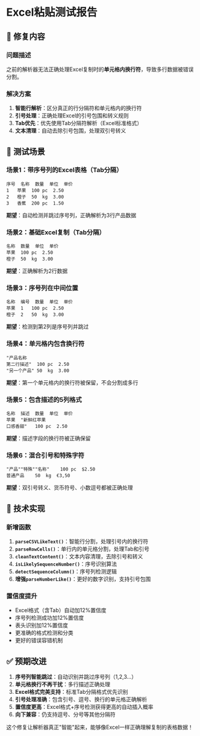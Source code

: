 # Excel粘贴测试报告

## 🔧 修复内容

### 问题描述
之前的解析器无法正确处理Excel复制时的**单元格内换行符**，导致多行数据被错误分割。

### 解决方案
1. **智能行解析**：区分真正的行分隔符和单元格内的换行符
2. **引号处理**：正确处理Excel的引号包围和转义规则  
3. **Tab优先**：优先使用Tab分隔符解析（Excel标准格式）
4. **文本清理**：自动去除引号包围，处理双引号转义

## 🧪 测试场景

### 场景1：带序号列的Excel表格（Tab分隔）
```
序号	名称	数量	单位	单价
1	苹果	100	pc	2.50
2	橙子	50	kg	3.00
3	香蕉	200	pc	1.50
```
**期望**：自动检测并跳过序号列，正确解析为3行产品数据

### 场景2：基础Excel复制（Tab分隔）
```
名称	数量	单位	单价
苹果	100	pc	2.50
橙子	50	kg	3.00
```
**期望**：正确解析为2行数据

### 场景3：序号列在中间位置
```
名称	编号	数量	单位	单价
苹果	1	100	pc	2.50
橙子	2	50	kg	3.00
```
**期望**：检测到第2列是序号列并跳过

### 场景4：单元格内包含换行符
```
"产品名称
第二行描述"	100	pc	2.50
"另一个产品"	50	kg	3.00
```
**期望**：第一个单元格内的换行符被保留，不会分割成多行

### 场景5：包含描述的5列格式
```
名称	描述	数量	单位	单价
苹果	"新鲜红苹果
口感香甜"	100	pc	2.50
```
**期望**：描述字段的换行符被正确保留

### 场景6：混合引号和特殊字符
```
"产品""特殊""名称"	100	pc	$2.50
普通产品	50	kg	€3,50
```
**期望**：双引号转义、货币符号、小数逗号都被正确处理

## 🚀 技术实现

### 新增函数
1. **`parseCSVLikeText()`**：智能行分割，处理引号内的换行符
2. **`parseRowCells()`**：单行内的单元格分割，处理Tab和引号
3. **`cleanTextContent()`**：文本内容清理，去除引号和转义
4. **`isLikelySequenceNumber()`**：序号识别算法
5. **`detectSequenceColumn()`**：序号列检测逻辑
6. **增强`parseNumberLike()`**：更好的数字识别，支持引号包围

### 置信度提升
- Excel格式（含Tab）自动加12%置信度
- 序号列检测成功加12%置信度  
- 表头识别加12%置信度
- 更准确的格式检测和分类
- 更好的错误容错机制

## ✅ 预期改进

1. **序号列智能跳过**：自动识别并跳过序号列（1,2,3...）
2. **单元格换行不再干扰**：多行描述正确处理
3. **Excel格式完美支持**：标准Tab分隔格式优先识别  
4. **引号处理准确**：包含引号、逗号、换行的单元格正确解析
5. **置信度更高**：Excel格式+序号检测获得更高的自动插入概率
6. **向下兼容**：仍支持逗号、分号等其他分隔符

这个修复让解析器真正"智能"起来，能够像Excel一样正确理解复制的表格数据！
